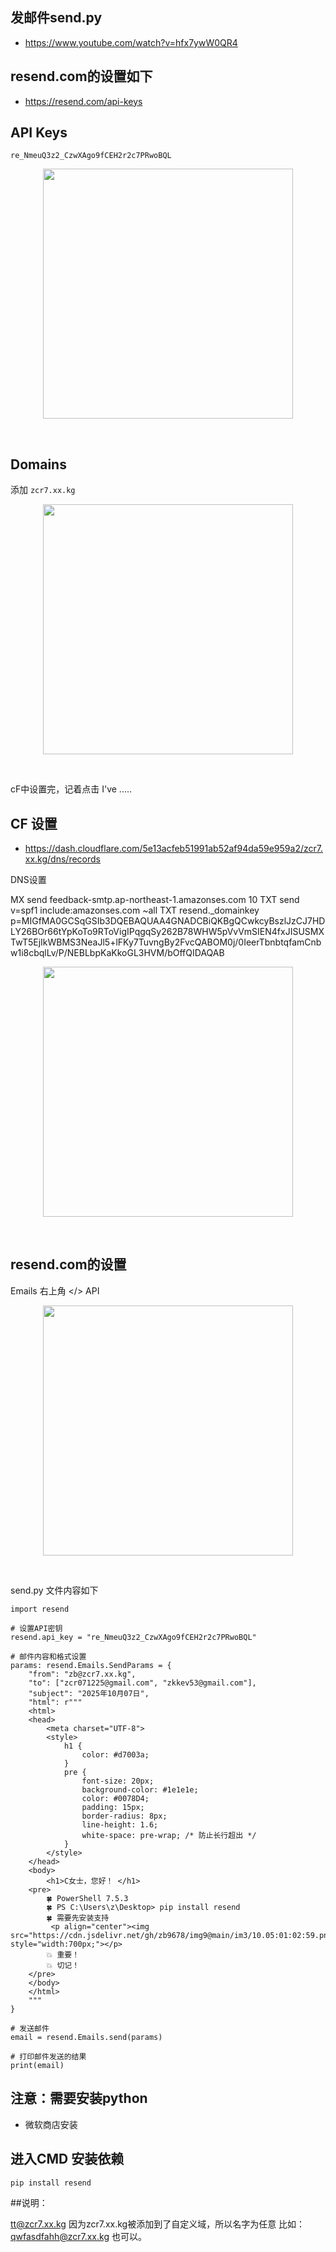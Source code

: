## 发邮件send.py

- https://www.youtube.com/watch?v=hfx7ywW0QR4

## resend.com的设置如下 

- https://resend.com/api-keys

## API Keys

`re_NmeuQ3z2_CzwXAgo9fCEH2r2c7PRwoBQL`

<p align="center"><img src="https://cdn.jsdelivr.net/gh/zb9678/img9@main/im2/09.02:22:43:50.png" style="width:400px;"></p><br>

## Domains

添加  `zcr7.xx.kg`

<p align="center"><img src="https://cdn.jsdelivr.net/gh/zb9678/img9@main/im2/09.02:22:44:43.png" style="width:400px;"></p><br>

cF中设置完，记着点击 I've .....

## CF 设置

- https://dash.cloudflare.com/5e13acfeb51991ab52af94da59e959a2/zcr7.xx.kg/dns/records

DNS设置

MX  send   feedback-smtp.ap-northeast-1.amazonses.com   10
TXT send   v=spf1 include:amazonses.com ~all
TXT resend._domainkey  
p=MIGfMA0GCSqGSIb3DQEBAQUAA4GNADCBiQKBgQCwkcyBszlJzCJ7HDLY26BOr66tYpKoTo9RToVigIPqgqSy262B78WHW5pVvVmSIEN4fxJISUSMXTwT5EjIkWBMS3NeaJl5+lFKy7TuvngBy2FvcQABOM0j/0IeerTbnbtqfamCnbw1i8cbqlLv/P/NEBLbpKaKkoGL3HVM/bOffQIDAQAB

<p align="center"><img src="https://cdn.jsdelivr.net/gh/zb9678/img9@main/im2/09.02:22:48:03.png" style="width:400px;"></p><br>


## resend.com的设置

Emails
右上角  </> API

<p align="center"><img src="https://cdn.jsdelivr.net/gh/zb9678/img9@main/im2/09.02:22:46:59.png" style="width:400px;"></p><br>


send.py 文件内容如下 

```
import resend

# 设置API密钥
resend.api_key = "re_NmeuQ3z2_CzwXAgo9fCEH2r2c7PRwoBQL"

# 邮件内容和格式设置
params: resend.Emails.SendParams = {
    "from": "zb@zcr7.xx.kg",
    "to": ["zcr071225@gmail.com", "zkkev53@gmail.com"],
    "subject": "2025年10月07日",
	"html": r"""
    <html>
    <head>
        <meta charset="UTF-8">
        <style>
            h1 {
                color: #d7003a;
            }
            pre {
                font-size: 20px;
                background-color: #1e1e1e;
                color: #0078D4;
                padding: 15px;
                border-radius: 8px;
                line-height: 1.6;
                white-space: pre-wrap; /* 防止长行超出 */
            }
        </style>
    </head>
    <body>
        <h1>C女士，您好！ </h1>
	<pre>
        🍀 PowerShell 7.5.3
        🍀 PS C:\Users\z\Desktop> pip install resend
        🍀 需要先安装支持
         <p align="center"><img src="https://cdn.jsdelivr.net/gh/zb9678/img9@main/im3/10.05:01:02:59.png" style="width:700px;"></p>
        💥 重要！
        💥 切记！
	</pre>
    </body>
    </html>
    """
}

# 发送邮件
email = resend.Emails.send(params)

# 打印邮件发送的结果
print(email)

```

## 注意：需要安装python

- 微软商店安装 


## 进入CMD  安装依赖

`pip install resend `                                       

##说明：

tt@zcr7.xx.kg   因为zcr7.xx.kg被添加到了自定义域，所以名字为任意  比如：qwfasdfahh@zcr7.xx.kg 也可以。